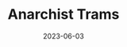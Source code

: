 ---
title: Anarchist Trams
fulltitle: Anarchist Trams
date: 2023-06-03
tags:
- 2023
characters:
- tzipora
categories:
- architecture & design
- landscapes
- machines & vehicles
keywords:
- 2023
url: /stories/trams/
toc: false
rgb: 215, 105, 90
image: /images/fullres/tram.jpg
reddit: null
print: null
video: null
caption: Life is not that different, but is improved in ordinary and meaningful ways.
  People still go to school and work, as depicted here. The progress is in democracy
  and quality of life, not in essential patterns of human behaviour.
---